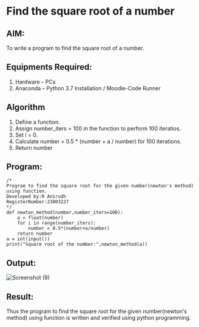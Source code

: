 # Find the square root of a number

## AIM:
To write a program to find the square root of a number.

## Equipments Required:
1. Hardware – PCs
2. Anaconda – Python 3.7 Installation / Moodle-Code Runner

## Algorithm
1. Define a function.
2. Assign number_iters = 100 in the function to perform 100 iteratios.
3. Set i = 0.
4. Calculate  number = 0.5 * (number + a / number) for 100 iterations.
5. Return number

## Program:
```
/*
Program to find the square root for the given number(newton's method) using function.
Developed by:R Anirudh
RegisterNumber:23003227  
*/
def newton_method(number,number_iters=100):
    a = float(number)
    for i in range(number_iters):
        number = 0.5*(number+a/number)
    return number 
a = int(input())
print("Square root of the number:",newton_method(a))
```

## Output:

![Screenshot (9)](https://github.com/anushanirudh/Square-root-of-a-number/assets/151725737/94da6004-dbfb-4401-ac16-de655166bea0)


## Result:
Thus the program to find the square root for the given number(newton's method) using function is written and verified using python programming.
